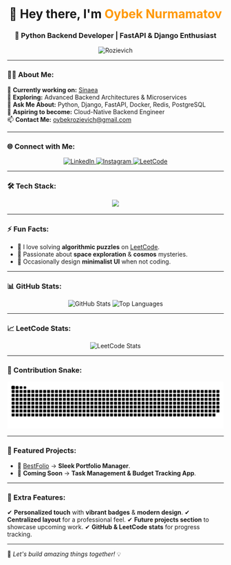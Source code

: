 ### <h1 align="center">👋 Hey there, I'm <span style="color:#ff9800;">Oybek Nurmamatov</span></h1>
<h3 align="center">🚀 Python Backend Developer | FastAPI & Django Enthusiast</h3>

<p align="center">
  <img src="https://komarev.com/ghpvc/?username=Rozievich&label=Profile%20views&color=ff9800&style=flat-square" alt="Rozievich" />
</p>

---

### 🧑‍💻 About Me:
🔭 **Currently working on:** [Sinaea](https://sinaea.rozievich.uz/)  
🌱 **Exploring:** Advanced Backend Architectures & Microservices  
💬 **Ask Me About:** Python, Django, FastAPI, Docker, Redis, PostgreSQL  
🎯 **Aspiring to become:** Cloud-Native Backend Engineer  
📫 **Contact Me:** oybekrozievich@gmail.com  

---

### 🌐 Connect with Me:
<p align="center">
  <a href="https://linkedin.com/in/rozievich" target="_blank">
    <img src="https://img.shields.io/badge/LinkedIn-%230077B5.svg?style=for-the-badge&logo=linkedin&logoColor=white" alt="LinkedIn">
  </a>
  <a href="https://instagram.com/rozievich_" target="_blank">
    <img src="https://img.shields.io/badge/Instagram-%23E4405F.svg?style=for-the-badge&logo=instagram&logoColor=white" alt="Instagram">
  </a>
  <a href="https://leetcode.com/rozievich" target="_blank">
    <img src="https://img.shields.io/badge/LeetCode-%23FFA116.svg?style=for-the-badge&logo=leetcode&logoColor=white" alt="LeetCode">
  </a>
</p>

---

### 🛠️ Tech Stack:
<p align="center">
  <img src="https://skillicons.dev/icons?i=python,django,fastapi,postgres,docker,redis,git,linux,postman,celery,sqlite" />
</p>

---

### ⚡ Fun Facts:
- 🎯 I love solving **algorithmic puzzles** on [LeetCode](https://leetcode.com/Rozievich).
- 🌌 Passionate about **space exploration** & **cosmos** mysteries.
- 🎨 Occasionally design **minimalist UI** when not coding.

---

### 📊 GitHub Stats:
<p align="center">
  <img src="https://github-readme-stats.vercel.app/api?username=rozievich&show_icons=true&theme=radical" alt="GitHub Stats" />
  <img src="https://github-readme-stats.vercel.app/api/top-langs?username=rozievich&layout=compact&theme=radical" alt="Top Languages" />
</p>

---

### 📈 LeetCode Stats:
<p align="center">
  <img src="https://leetcard.jacoblin.cool/Rozievich?theme=unicorn&font=Allerta&ext=heatmap" alt="LeetCode Stats" />
</p>

---

### 🐍 Contribution Snake:
<p align="center">
  <img src="https://github.com/Platane/snk/raw/output/github-contribution-grid-snake.svg" alt="Snake Animation" />
</p>

---

### 🔗 Featured Projects:
- 💼 [BestFolio](https://rozievich.pythonanywhere.com/) → **Sleek Portfolio Manager**.
- 🚀 **Coming Soon** → **Task Management & Budget Tracking App**.

---

### 🚀 Extra Features:
✔ **Personalized touch** with **vibrant badges** & **modern design**.
✔ **Centralized layout** for a professional feel.
✔ **Future projects section** to showcase upcoming work.
✔ **GitHub & LeetCode stats** for progress tracking.

---

🎉 _Let's build amazing things together!_ 💡
